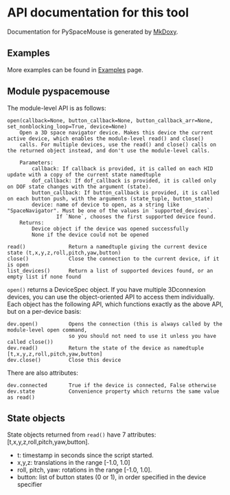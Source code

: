 # API documentation for this tool

Documentation for PySpaceMouse is generated by [MkDoxy](https://mkdoxy.kubaandrysek.cz/).

## Examples

More examples can be found in [Examples](./examples.md) page.

## Module pyspacemouse

The module-level API is as follows:

    open(callback=None, button_callback=None, button_callback_arr=None, set_nonblocking_loop=True, device=None)
        Open a 3D space navigator device. Makes this device the current active device, which enables the module-level read() and close()
        calls. For multiple devices, use the read() and close() calls on the returned object instead, and don't use the module-level calls.

        Parameters:
            callback: If callback is provided, it is called on each HID update with a copy of the current state namedtuple
            dof_callback: If dof_callback is provided, it is called only on DOF state changes with the argument (state).
            button_callback: If button_callback is provided, it is called on each button push, with the arguments (state_tuple, button_state)
            device: name of device to open, as a string like "SpaceNavigator". Must be one of the values in `supported_devices`.
                    If `None`, chooses the first supported device found.
        Returns:
            Device object if the device was opened successfully
            None if the device could not be opened

    read()              Return a namedtuple giving the current device state (t,x,y,z,roll,pitch,yaw,button)
    close()             Close the connection to the current device, if it is open
    list_devices()      Return a list of supported devices found, or an empty list if none found

`open()` returns a DeviceSpec object.
If you have multiple 3Dconnexion devices, you can use the object-oriented API to access them individually.
Each object has the following API, which functions exactly as the above API, but on a per-device basis:

    dev.open()          Opens the connection (this is always called by the module-level open command,
                        so you should not need to use it unless you have called close())
    dev.read()          Return the state of the device as namedtuple [t,x,y,z,roll,pitch,yaw,button]
    dev.close()         Close this device

There are also attributes:

    dev.connected       True if the device is connected, False otherwise
    dev.state           Convenience property which returns the same value as read()

## State objects

State objects returned from `read()` have 7 attributes: [t,x,y,z,roll,pitch,yaw,button].

* t: timestamp in seconds since the script started.
* x,y,z: translations in the range [-1.0, 1.0]
* roll, pitch, yaw: rotations in the range [-1.0, 1.0].
* button: list of button states (0 or 1), in order specified in the device specifier